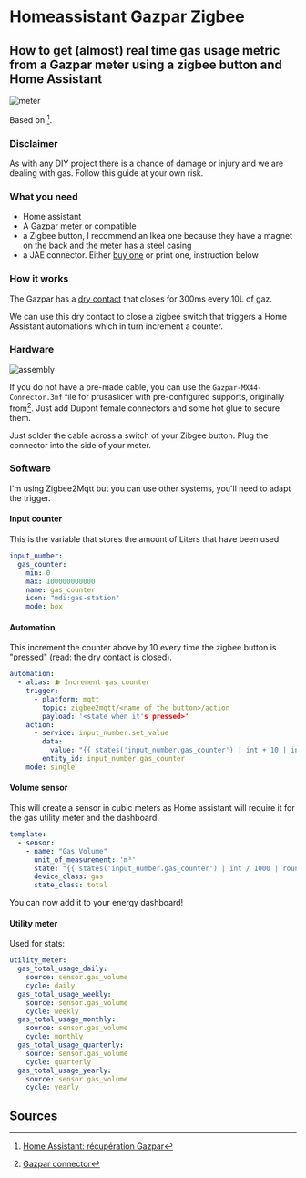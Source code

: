 # Homeassistant Gazpar Zigbee

## How to get (almost) real time gas usage metric from a Gazpar meter using a zigbee button and Home Assistant

![meter](meter.jpg)

Based on [^1].

### Disclaimer

As with any DIY project there is a chance of damage or injury and we are dealing with gas. Follow this guide at your own risk.

### What you need

 * Home assistant
 * A Gazpar meter or compatible
 * a Zigbee button, I recommend an Ikea one because they have a magnet on the back and the meter has a steel casing
 * a JAE connector. Either [buy one](https://www.google.com/search?q=gazpar+JAE+cable) or print one, instruction below

### How it works

The Gazpar has a [dry contact](https://en.wikipedia.org/wiki/Dry_contact) that closes for 300ms every 10L of gaz.

We can use this dry contact to close a zigbee switch that triggers a Home Assistant automations which in turn increment a counter.

### Hardware

![assembly](assembly.jpg)

If you do not have a pre-made cable, you can use the `Gazpar-MX44-Connector.3mf` file for prusaslicer with pre-configured supports, originally from[^2]. Just add Dupont female connectors and some hot glue to secure them.

Just solder the cable across a switch of your Zibgee button. Plug the connector into the side of your meter.

### Software

I'm using Zigbee2Mqtt but you can use other systems, you'll need to adapt the trigger.


#### Input counter

This is the variable that stores the amount of Liters that have been used.

```yaml
input_number:
  gas_counter:
    min: 0
    max: 100000000000
    name: gas_counter
    icon: "mdi:gas-station"
    mode: box
```

#### Automation

This increment the counter above by 10 every time the zigbee button is "pressed" (read: the dry contact is closed).

```yaml
automation:
  - alias: ⛽️ Increment gas counter
    trigger:
      - platform: mqtt
        topic: zigbee2mqtt/<name of the button>/action
        payload: '<state when it's pressed>'
    action:
      - service: input_number.set_value
        data:
          value: "{{ states('input_number.gas_counter') | int + 10 | int }}"
        entity_id: input_number.gas_counter
    mode: single
```

#### Volume sensor

This will create a sensor in cubic meters as Home assistant will require it for the gas utility meter and the dashboard.

```yaml
template:
  - sensor:
    - name: "Gas Volume"
      unit_of_measurement: 'm³'
      state: "{{ states('input_number.gas_counter') | int / 1000 | round(3) }}"
      device_class: gas
      state_class: total
```

You can now add it to your energy dashboard!

#### Utility meter

Used for stats:

```yaml
utility_meter:
  gas_total_usage_daily:
    source: sensor.gas_volume
    cycle: daily
  gas_total_usage_weekly:
    source: sensor.gas_volume
    cycle: weekly
  gas_total_usage_monthly:
    source: sensor.gas_volume
    cycle: monthly
  gas_total_usage_quarterly:
    source: sensor.gas_volume
    cycle: quarterly
  gas_total_usage_yearly:
    source: sensor.gas_volume
    cycle: yearly
```

## Sources

[^1]: [Home Assistant: récupération Gazpar](https://www.auto-domo.fr/home-assistant-recuperation-gazpar/)
[^2]: [Gazpar connector](https://www.thingiverse.com/thing:4922264)
